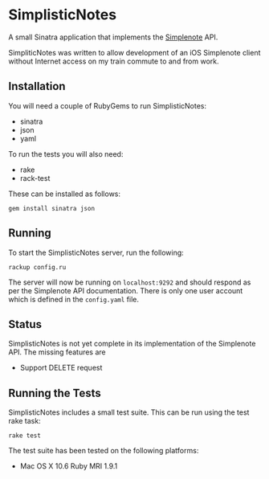 SimplisticNotes
===============

A small Sinatra application that implements the [Simplenote][simplenote] API.

[simplenote]: http://simplenoteapp.com/

SimpliticNotes was written to allow development of an iOS Simplenote client
without Internet access on my train commute to and from work.

Installation
------------

You will need a couple of RubyGems to run SimplisticNotes:

* sinatra
* json
* yaml

To run the tests you will also need:

* rake
* rack-test

These can be installed as follows:

    gem install sinatra json

Running
-------

To start the SimplisticNotes server, run the following:

    rackup config.ru

The server will now be running on `localhost:9292` and should respond as per the
Simplenote API documentation. There is only one user account which is defined in the `config.yaml` file.

Status
------

SimplisticNotes is not yet complete in its implementation of the Simplenote
API. The missing features are

* Support DELETE request

Running the Tests
-----------------

SimplisticNotes includes a small test suite. This can be run using the test
rake task:

    rake test

The test suite has been tested on the following platforms:

* Mac OS X 10.6 Ruby MRI 1.9.1
